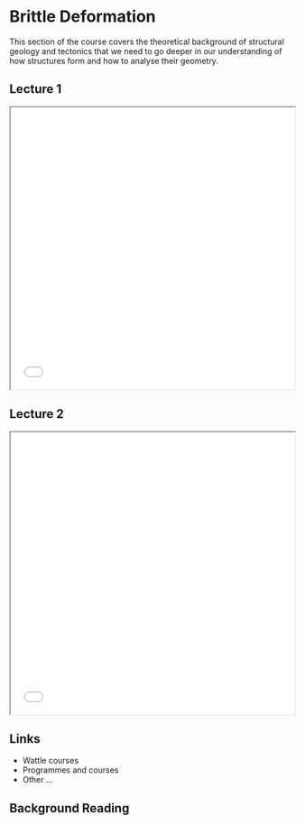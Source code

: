 # Brittle Deformation

This section of the course covers the theoretical background of structural geology and tectonics that we need to go deeper in our understanding of how structures form and how to analyse their geometry.

## Lecture 1

<iframe src="../slideshows/Module-iv-lecture1-Brittle-deformation.reveal.html" title="Slideshow" width=100%, height=500, allowfullscreen></iframe>

## Lecture 2

<iframe src="../slideshows/Module-iv-lecture2-Brittle-deformation.reveal.html" title="Slideshow" width=100%, height=500, allowfullscreen></iframe>


## Links
  - Wattle courses
  - Programmes and courses 
  - Other ... 

## Background Reading
